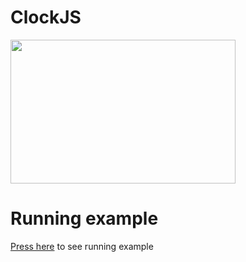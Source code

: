 # ClockJS

<img src="https://github.com/user-attachments/assets/ff668c9b-092e-4ca3-b097-794dcec3134b" height="230" width="360" >

# Running example
[Press here](https://annakrp.github.io/ClockJS/) to see running example
